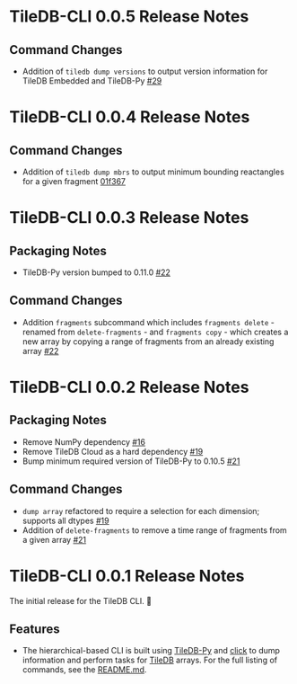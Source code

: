# TileDB-CLI 0.0.5 Release Notes

## Command Changes
* Addition of `tiledb dump versions` to output version information for TileDB Embedded and TileDB-Py [#29](https://github.com/TileDB-Inc/TileDB-CLI/pull/29)

# TileDB-CLI 0.0.4 Release Notes

## Command Changes
* Addition of `tiledb dump mbrs` to output minimum bounding reactangles for a given fragment [01f367](https://github.com/TileDB-Inc/TileDB-CLI/commit/01f3675daa8dcc8124e02c332d18bd1d8e589da6)

# TileDB-CLI 0.0.3 Release Notes

## Packaging Notes
* TileDB-Py version bumped to 0.11.0 [#22](https://github.com/TileDB-Inc/TileDB-CLI/pull/22)

## Command Changes
* Addition `fragments` subcommand which includes `fragments delete` - renamed from `delete-fragments` - and `fragments copy` - which creates a new array by copying a range of fragments from an already existing array [#22](https://github.com/TileDB-Inc/TileDB-CLI/pull/22)

# TileDB-CLI 0.0.2 Release Notes

## Packaging Notes
* Remove NumPy dependency [#16](https://github.com/TileDB-Inc/TileDB-CLI/pull/16)
* Remove TileDB Cloud as a hard dependency [#19](https://github.com/TileDB-Inc/TileDB-CLI/pull/19)
* Bump minimum required version of TileDB-Py to 0.10.5 [#21](https://github.com/TileDB-Inc/TileDB-CLI/pull/21)

## Command Changes
* `dump array` refactored to require a selection for each dimension; supports all dtypes [#19](https://github.com/TileDB-Inc/TileDB-CLI/pull/19)
* Addition of `delete-fragments` to remove a time range of fragments from a given array [#21](https://github.com/TileDB-Inc/TileDB-CLI/pull/21)

# TileDB-CLI 0.0.1 Release Notes

The initial release for the TileDB CLI. 🥳

## Features
* The hierarchical-based CLI is built using [TileDB-Py](https://github.com/TileDB-Inc/TileDB-Py) and [click](https://click.palletsprojects.com/en/8.0.x/) to dump information and perform tasks for [TileDB](https://github.com/TileDB-Inc/TileDB) arrays. For the full listing of commands, see the [README.md](README.md).
